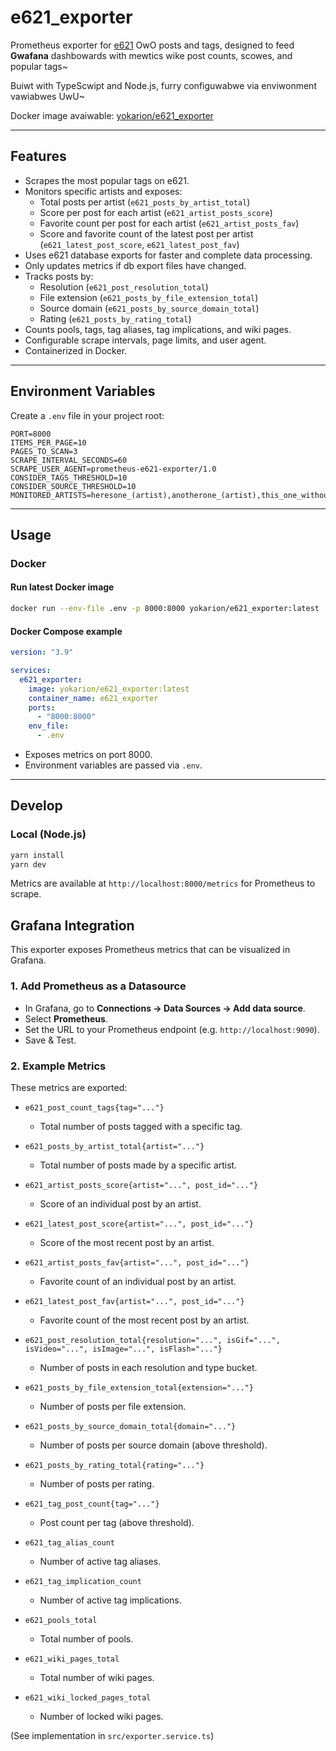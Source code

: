 # e621_exporter

Prometheus exporter for [e621](https://e621.net) OwO posts and tags, designed to feed **Gwafana** dashbowards with mewtics wike post counts, scowes, and popular tags~

Buiwt with TypeScwipt and Node.js, furry configuwabwe via enviwonment vawiabwes UwU~

Docker image avaiwable: [yokarion/e621_exporter](https://hub.docker.com/r/yokarion/e621_exporter)

---

## Features

- Scrapes the most popular tags on e621.
- Monitors specific artists and exposes:
  - Total posts per artist (`e621_posts_by_artist_total`)
  - Score per post for each artist (`e621_artist_posts_score`)
  - Favorite count per post for each artist (`e621_artist_posts_fav`)
  - Score and favorite count of the latest post per artist (`e621_latest_post_score`, `e621_latest_post_fav`)
- Uses e621 database exports for faster and complete data processing.
- Only updates metrics if db export files have changed.
- Tracks posts by:
  - Resolution (`e621_post_resolution_total`)
  - File extension (`e621_posts_by_file_extension_total`)
  - Source domain (`e621_posts_by_source_domain_total`)
  - Rating (`e621_posts_by_rating_total`)
- Counts pools, tags, tag aliases, tag implications, and wiki pages.
- Configurable scrape intervals, page limits, and user agent.
- Containerized in Docker.

---

## Environment Variables

Create a `.env` file in your project root:

```dotenv
PORT=8000
ITEMS_PER_PAGE=10
PAGES_TO_SCAN=3
SCRAPE_INTERVAL_SECONDS=60
SCRAPE_USER_AGENT=prometheus-e621-exporter/1.0
CONSIDER_TAGS_THRESHOLD=10
CONSIDER_SOURCE_THRESHOLD=10
MONITORED_ARTISTS=heresone_(artist),anotherone_(artist),this_one_without_artist
```

---

## Usage

### Docker

#### Run latest Docker image

```bash
docker run --env-file .env -p 8000:8000 yokarion/e621_exporter:latest
```

#### Docker Compose example

```yaml
version: "3.9"

services:
  e621_exporter:
    image: yokarion/e621_exporter:latest
    container_name: e621_exporter
    ports:
      - "8000:8000"
    env_file:
      - .env
```

- Exposes metrics on port 8000.
- Environment variables are passed via `.env`.

---

## Develop

### Local (Node.js)

```bash
yarn install
yarn dev
```

Metrics are available at `http://localhost:8000/metrics` for Prometheus to scrape.

## Grafana Integration

This exporter exposes Prometheus metrics that can be visualized in Grafana.

### 1. Add Prometheus as a Datasource

- In Grafana, go to **Connections → Data Sources → Add data source**.
- Select **Prometheus**.
- Set the URL to your Prometheus endpoint (e.g. `http://localhost:9090`).
- Save & Test.

### 2. Example Metrics

These metrics are exported:

- `e621_post_count_tags{tag="..."}`
  - Total number of posts tagged with a specific tag.

- `e621_posts_by_artist_total{artist="..."}`
  - Total number of posts made by a specific artist.

- `e621_artist_posts_score{artist="...", post_id="..."}`
  - Score of an individual post by an artist.

- `e621_latest_post_score{artist="...", post_id="..."}`
  - Score of the most recent post by an artist.

- `e621_artist_posts_fav{artist="...", post_id="..."}`
  - Favorite count of an individual post by an artist.

- `e621_latest_post_fav{artist="...", post_id="..."}`
  - Favorite count of the most recent post by an artist.

- `e621_post_resolution_total{resolution="...", isGif="...", isVideo="...", isImage="...", isFlash="..."}`
  - Number of posts in each resolution and type bucket.

- `e621_posts_by_file_extension_total{extension="..."}`
  - Number of posts per file extension.

- `e621_posts_by_source_domain_total{domain="..."}`
  - Number of posts per source domain (above threshold).

- `e621_posts_by_rating_total{rating="..."}`
  - Number of posts per rating.

- `e621_tag_post_count{tag="..."}`
  - Post count per tag (above threshold).

- `e621_tag_alias_count`
  - Number of active tag aliases.

- `e621_tag_implication_count`
  - Number of active tag implications.

- `e621_pools_total`
  - Total number of pools.

- `e621_wiki_pages_total`
  - Total number of wiki pages.

- `e621_wiki_locked_pages_total`
  - Number of locked wiki pages.

(See implementation in `src/exporter.service.ts`)
